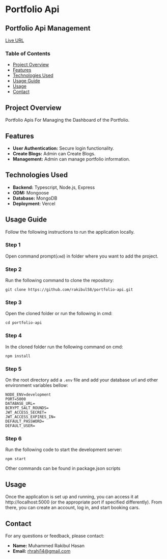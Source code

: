 # Portfolio Api

## Portfolio Api Management

[Live URL](portfolio-api-lilac.vercel.app)

### Table of Contents

- [Project Overview](#project-overview)
- [Features](#features)
- [Technologies Used](#technologies-used)
- [Usage Guide](#usage-guide)
- [Usage](#usage)
- [Contact](#contact)

## Project Overview

Portfolio Apis For Managing the Dashboard of the Portfolio.

## Features

- **User Authentication:** Secure login functionality.
- **Create Blogs:** Admin can Create Blogs.
- **Management:** Admin can manage portfolio information.

## Technologies Used

- **Backend:** Typescript, Node.js, Express
- **ODM:** Mongoose
- **Database:** MongoDB
- **Deployment:** Vercel

## Usage Guide

Follow the following instructions to run the application locally.

### Step 1

Open command prompt(`cmd`) in folder where you want to add the project.

### Step 2

Run the following command to clone the repository:

```
git clone https://github.com/rakibul58/portfolio-api.git
```

### Step 3

Open the cloned folder or run the following in cmd:

```
cd portfolio-api
```

### Step 4

In the cloned folder run the following command on cmd:

```
npm install
```

### Step 5

On the root directory add a `.env` file and add your database url and other environment variables bellow:

```
NODE_ENV=development
PORT=5000
DATABASE_URL=
BCRYPT_SALT_ROUNDS=
JWT_ACCESS_SECRET=
JWT_ACCESS_EXPIRES_IN=
DEFAULT_PASSWORD=
DEFAULT_USER=
```

### Step 6

Run the following code to start the development server:

```
npm start
```

Other commands can be found in package.json scripts

## Usage

Once the application is set up and running, you can access it at http://localhost:5000 (or the appropriate port if specified differently). From there, you can create an account, log in, and start booking cars.

## Contact

For any questions or feedback, please contact:

- **Name:** Muhammed Rakibul Hasan
- **Email:** rhrahi14@gmail.com

